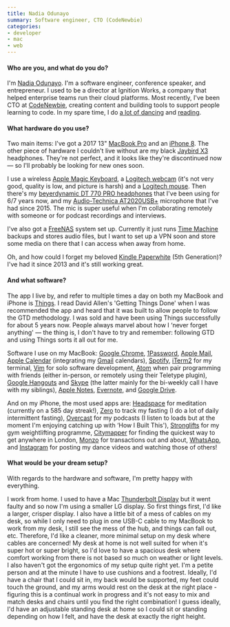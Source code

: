 ```yaml
---
title: Nadia Odunayo
summary: Software engineer, CTO (CodeNewbie)
categories:
- developer
- mac
- web
---
```


#### Who are you, and what do you do?

I'm [Nadia Odunayo](http://www.nadiaodunayo.com/ "Nadia's website."). I'm a software engineer, conference speaker, and entrepreneur. I used to be a director at Ignition Works, a company that helped enterprise teams run their cloud platforms. Most recently, I've been CTO at [CodeNewbie](https://www.codenewbie.org/ "A community helping people learn to code."), creating content and building tools to support people learning to code. In my spare time, I do [a lot of dancing](https://www.instagram.com/nodunayo/ "Nadia's Instagram account.") and [reading](https://www.goodreads.com/user/show/10407617-nadia "Nadia's Goodreads account.").

#### What hardware do you use?

Two main items: I've got a 2017 13" [MacBook Pro][macbook-pro] and an [iPhone 8][iphone-8]. The other piece of hardware I couldn't live without are my black [Jaybird X3][x3] headphones. They're not perfect, and it looks like they're discontinued now — so I'll probably be looking for new ones soon.

I use a wireless [Apple Magic Keyboard][magic-keyboard], a [Logitech webcam][c270-hd] (it's not very good, quality is low, and picture is harsh) and a [Logitech mouse][ls1]. Then there's my [beyerdynamic DT 770 PRO headphones][dt-770-pro] that I've been using for 6/7 years now, and my [Audio-Technica AT2020USB+][at2020usb-plus] microphone that I've had since 2015. The mic is super useful when I'm collaborating remotely with someone or for podcast recordings and interviews.

I've also got a [FreeNAS][] system set up. Currently it just runs [Time Machine][time-machine] backups and stores audio files, but I want to set up a VPN soon and store some media on there that I can access when away from home.

Oh, and how could I forget my beloved [Kindle Paperwhite][kindle-paperwhite] (5th Generation)? I've had it since 2013 and it's still working great.

#### And what software?

The app I live by, and refer to multiple times a day on both my MacBook and iPhone is [Things][]. I read David Allen's 'Getting Things Done' when I was recommended the app and heard that it was built to allow people to follow the GTD methodology. I was sold and have been using Things successfully for about 5 years now. People always marvel about how I ‘never forget anything' — the thing is, I don't have to try and remember: following GTD and using Things sorts it all out for me.

Software I use on my MacBook: [Google Chrome][chrome], [1Password][], [Apple Mail][mail], [Apple Calendar][calendar] (integrating my [Gmail][] calendars), [Spotify][], [iTerm2][] for my terminal, [Vim][] for solo software development, [Atom][] when pair programming with friends (either in-person, or remotely using their Teletype plugin), [Google Hangouts][google-hangouts] and [Skype][] (the latter mainly for the bi-weekly call I have with my siblings), [Apple Notes][notes], [Evernote][], and [Google Drive][google-drive].

And on my iPhone, the most used apps are: [Headspace][headspace-meditation-ios] for meditation (currently on a 585 day streak!), [Zero][zero-ios] to track my fasting (I do a lot of daily intermittent fasting), [Overcast][overcast-ios] for my podcasts (I listen to loads but at the moment I'm enjoying catching up with ‘How I Built This'), [Stronglifts][stronglifts-ios] for my gym weightlifting programme, [Citymapper][citymapper-ios] for finding the quickest way to get anywhere in London, [Monzo][monzo-ios] for transactions out and about, [WhatsApp][whatsapp-ios], and [Instagram][instagram-ios] for posting my dance videos and watching those of others!

#### What would be your dream setup?

With regards to the hardware and software, I'm pretty happy with everything. 

I work from home. I used to have a Mac [Thunderbolt Display][thunderbolt-display] but it went faulty and so now I'm using a smaller LG display. So first things first, I'd like a larger, crisper display. I also have a little bit of a mess of cables on my desk, so while I only need to plug in one USB-C cable to my MacBook to work from my desk, I still see the mess of the hub, and things can fall out, etc. Therefore, I'd like a cleaner, more minimal setup on my desk where cables are concerned! My desk at home is not well suited for when it's super hot or super bright, so I'd love to have a spacious desk where comfort working from there is not based so much on weather or light levels. I also haven't got the ergonomics of my setup quite right yet. I'm a petite person and at the minute I have to use cushions and a footrest. Ideally, I'd have a chair that I could sit in, my back would be supported, my feet could touch the ground, and my arms would rest on the desk at the right place - figuring this is a continual work in progress and it's not easy to mix and match desks and chairs until you find the right combination! I guess ideally, I'd have an adjustable standing desk at home so I could sit or standing depending on how I felt, and have the desk at exactly the right height.

[at2020usb-plus]: https://www.audio-technica.com/cms/wired_mics/5879a6ca22e5aa7e/index.html "A USB condenser microphone."
[c270-hd]: https://www.logitech.com/en-us/product/hd-webcam-c270 "A webcam."
[dt-770-pro]: https://north-america.beyerdynamic.com/shop/hah/headphones-and-headsets/studio-and-stage/studio-headphones/dt-770-pro.html "Closed headphones."
[iphone-8]: https://en.wikipedia.org/wiki/IPhone_8 "A 4.7 inch smartphone."
[kindle-paperwhite]: https://www.amazon.com/Kindle-Paperwhite-Touch-light/dp/B007OZNZG0 "An e-book reader with a book-like screen."
[ls1]: https://support.logitech.com/en_us/product/ls1-laser-mouse "A laser mouse."
[macbook-pro]: https://www.apple.com/macbook-pro/ "A laptop."
[magic-keyboard]: https://en.wikipedia.org/wiki/Magic_Keyboard "A wireless keyboard."
[thunderbolt-display]: https://www.apple.com/displays/ "A Thunderbolt-powered monitor."
[x3]: https://www.jaybirdsport.com/en-au/x3-bluetooth-headphones.html#985-000616 "Wireless sports earphones."
[1password]: https://1password.com "Password management software for Mac OS X."
[atom]: https://atom.io/ "A text editor based on web technology."
[calendar]: https://en.wikipedia.org/wiki/Calendar_(Apple) "The calendar software included with macOS."
[chrome]: https://www.google.com/intl/en/chrome/browser/ "A WebKit-based browser, where each tab runs in its own thread."
[citymapper-ios]: https://itunes.apple.com/gb/app/citymapper-london-public-transport/id469463298 "A city transport app."
[evernote]: https://evernote.com/ "Online software for capturing notes."
[freenas]: https://www.freenas.org/ "Network Attached Storage software."
[gmail]: https://mail.google.com/mail/ "Web-based email."
[google-drive]: https://drive.google.com/ "A cloud storage service."
[google-hangouts]: https://hangouts.google.com/ "A voice, video and text chat service."
[headspace-meditation-ios]: https://www.headspace.com/ "A guided meditation app for iOS."
[instagram-ios]: https://itunes.apple.com/us/app/instagram/id389801252 "A photo taking/sharing app."
[iterm2]: https://iterm2.com/ "An alternative terminal application for Mac OS X."
[mail]: https://en.wikipedia.org/wiki/Mail_(application) "The default Mac OS X mail client."
[monzo-ios]: https://itunes.apple.com/us/app/monzo/id1052238659 "A banking app."
[notes]: https://en.wikipedia.org/wiki/Notes_(Apple) "A note-taking application included with Mac OS X."
[overcast-ios]: https://itunes.apple.com/us/app/overcast-podcast-player/id888422857 "A podcast app."
[skype]: https://www.skype.com/en/ "Voice and video chat software."
[spotify]: https://www.spotify.com/us/ "A music streaming service."
[stronglifts-ios]: https://itunes.apple.com/gb/app/stronglifts-gym-workout-log/id488580022 "A weightlifting strength tracker app."
[things]: https://culturedcode.com/things/ "A task management application for the Mac."
[time-machine]: https://en.wikipedia.org/wiki/Time_Machine_(Mac_OS) "Backup software for the masses, included with Mac OS X 10.5."
[vim]: https://www.vim.org/ "A command-line text editor."
[whatsapp-ios]: https://itunes.apple.com/app/whatsapp-messenger/id310633997 "A cross-platform chat client for iOS."
[zero-ios]: https://itunes.apple.com/us/app/zero-fasting-tracker/id1168348542 "A fasting tracker app."
